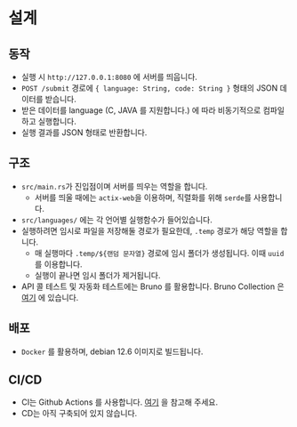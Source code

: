 # 설계

## 동작

- 실행 시 `http://127.0.0.1:8080` 에 서버를 띄웁니다.
- `POST /submit` 경로에 `{ language: String, code: String }` 형태의 JSON 데이터를 받습니다.
- 받은 데이터를 language (C, JAVA 를 지원합니다.) 에 따라 비동기적으로 컴파일하고 실행합니다.
- 실행 결과를 JSON 형태로 반환합니다.

## 구조

- `src/main.rs`가 진입점이며 서버를 띄우는 역할을 합니다.
  - 서버를 띄울 때에는 `actix-web`을 이용하며, 직렬화를 위해 `serde`를 사용합니다.
- `src/languages/` 에는 각 언어별 실행함수가 들어있습니다.
- 실행하려면 임시로 파일을 저장해둘 경로가 필요한데, `.temp` 경로가 해당 역할을 합니다.
  - 매 실행마다 `.temp/${랜덤 문자열}` 경로에 임시 폴더가 생성됩니다. 이때 `uuid` 를 이용합니다.
  - 실행이 끝나면 임시 폴더가 제거됩니다.
- API 콜 테스트 및 자동화 테스트에는 Bruno 를 활용합니다. Bruno Collection 은 [여기](./tests/bruno) 에 있습니다.

## 배포

- `Docker` 를 활용하며, debian 12.6 이미지로 빌드됩니다.

## CI/CD

- CI는 Github Actions 를 사용합니다. [여기](./.github/workflows/ci.yml) 을 참고해 주세요.
- CD는 아직 구축되어 있지 않습니다.
